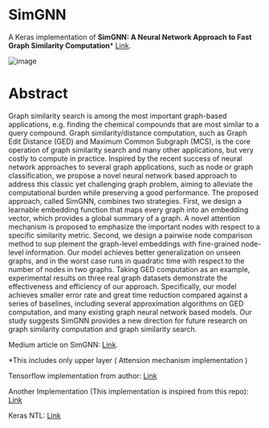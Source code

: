# SimGNN

A Keras implementation of **SimGNN: A Neural Network Approach to Fast Graph Similarity Computation*** [Link](https://arxiv.org/abs/1808.05689).

![image](https://user-images.githubusercontent.com/42002993/95562734-2c25fc80-0a3a-11eb-9438-d0b1c7c49d63.png)

# Abstract 
Graph similarity search is among the most important graph-based applications, e.g. finding the chemical compounds that are most similar to a query compound. Graph similarity/distance computation, such as Graph Edit Distance (GED) and Maximum Common Subgraph (MCS), is the core operation of graph similarity search and many other applications, but very costly to compute in practice. Inspired by the recent success of neural network approaches to several graph applications, such as node or graph classification, we propose a novel neural network based approach to address this classic yet challenging graph problem, aiming to alleviate the computational burden while preserving a good performance. The proposed approach, called SimGNN, combines two strategies. First, we design a learnable embedding function that maps every graph into an embedding vector, which provides a global summary of a graph. A novel attention mechanism is proposed to emphasize the important nodes with respect to a specific similarity metric. Second, we design a pairwise node comparison method to sup plement the graph-level embeddings with fine-grained node-level information. Our model achieves better generalization on unseen graphs, and in the worst case runs in quadratic time with respect to the number of nodes in two graphs. Taking GED computation as an example, experimental results on three real graph datasets demonstrate the effectiveness and efficiency of our approach. Specifically, our model achieves smaller error rate and great time reduction compared against a series of baselines, including several approximation algorithms on GED computation, and many existing graph neural network based models. Our study suggests SimGNN provides a new direction for future research on graph similarity computation and graph similarity search.


Medium article on SimGNN: [Link](https://medium.com/swlh/simgnn-56420a66fa37).

*This includes only upper layer ( Attension mechanism implementation )

Tensorflow implementation from author: [Link](https://github.com/yunshengb/SimGNN) 

Another Implementation (This implementation is inspired from this repo): [Link](https://github.com/benedekrozemberczki/SimGNN)

Keras NTL: [Link](https://github.com/dapurv5/keras-neural-tensor-layer)
